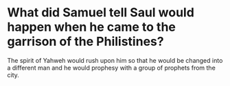 # What did Samuel tell Saul would happen when he came to the garrison of the Philistines?

The spirit of Yahweh would rush upon him so that he would be changed into a different man and he would prophesy with a group of prophets from the city.
